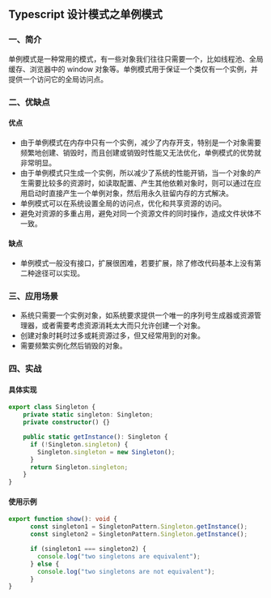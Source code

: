 ## Typescript 设计模式之单例模式

### 一、简介

单例模式是一种常用的模式，有一些对象我们往往只需要一个，比如线程池、全局缓存、浏览器中的 window 对象等。单例模式用于保证一个类仅有一个实例，并提供一个访问它的全局访问点。

### 二、优缺点

#### 优点

- 由于单例模式在内存中只有一个实例，减少了内存开支，特别是一个对象需要频繁地创建、销毁时，而且创建或销毁时性能又无法优化，单例模式的优势就非常明显。
- 由于单例模式只生成一个实例，所以减少了系统的性能开销，当一个对象的产生需要比较多的资源时，如读取配置、产生其他依赖对象时，则可以通过在应用启动时直接产生一个单例对象，然后用永久驻留内存的方式解决。
- 单例模式可以在系统设置全局的访问点，优化和共享资源的访问。
- 避免对资源的多重占用，避免对同一个资源文件的同时操作，造成文件状体不一致。

#### 缺点

- 单例模式一般没有接口，扩展很困难，若要扩展，除了修改代码基本上没有第二种途径可以实现。

### 三、应用场景

- 系统只需要一个实例对象，如系统要求提供一个唯一的序列号生成器或资源管理器，或者需要考虑资源消耗太大而只允许创建一个对象。
- 创建对象时耗时过多或耗资源过多，但又经常用到的对象。
- 需要频繁实例化然后销毁的对象。

### 四、实战

#### 具体实现

```typescript
export class Singleton {
    private static singleton: Singleton;
    private constructor() {}

    public static getInstance(): Singleton {
      if (!Singleton.singleton) {
        Singleton.singleton = new Singleton();
      }
      return Singleton.singleton;
    }
}
```

#### 使用示例

```typescript
export function show(): void {
      const singleton1 = SingletonPattern.Singleton.getInstance();
      const singleton2 = SingletonPattern.Singleton.getInstance();

      if (singleton1 === singleton2) {
        console.log("two singletons are equivalent");
      } else {
        console.log("two singletons are not equivalent");
      }
}
```
